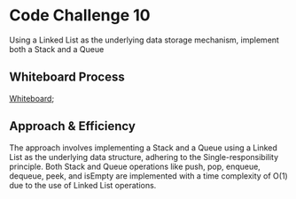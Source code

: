 # Code Challenge 10

Using a Linked List as the underlying data storage mechanism, implement both a Stack and a Queue

## Whiteboard Process
[Whiteboard](./CC10.png);

## Approach & Efficiency

The approach involves implementing a Stack and a Queue using a Linked List as the underlying data structure, adhering to the Single-responsibility principle. Both Stack and Queue operations like push, pop, enqueue, dequeue, peek, and isEmpty are implemented with a time complexity of O(1) due to the use of Linked List operations.
